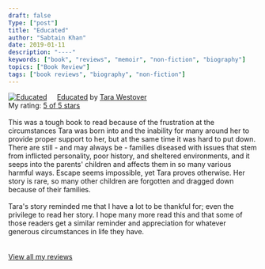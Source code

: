 ```yaml
---
draft: false
Type: ["post"]
title: "Educated"
author: "Sabtain Khan"
date: 2019-01-11
description: "----"
keywords: ["book", "reviews", "memoir", "non-fiction", "biography"]
topics: ["Book Review"]
tags: ["book reviews", "biography", "non-fiction"]
---
```



<a href="https://www.goodreads.com/book/show/35133922-educated" style="float: left; padding-right: 20px"><img border="0" alt="Educated" src="https://i.gr-assets.com/images/S/compressed.photo.goodreads.com/books/1506026635l/35133922._SX98_.jpg" /></a><a href="https://www.goodreads.com/book/show/35133922-educated">Educated</a> by <a href="https://www.goodreads.com/author/show/16121977.Tara_Westover">Tara Westover</a><br/>
My rating: <a href="https://www.goodreads.com/review/show/2660643213">5 of 5 stars</a><br /><br />
This was a tough book to read because of the frustration at the circumstances Tara was born into and the inability for many around her to provide proper support to her, but at the same time it was hard to put down. There are still - and may always be - families diseased with issues that stem from inflicted personality, poor history, and sheltered environments, and it seeps into the parents' children and affects them in so many various harmful ways. Escape seems impossible, yet Tara proves otherwise. Her story is rare, so many other children are forgotten and dragged down because of their families.<br /><br />Tara's story reminded me that I have a lot to be thankful for; even the privilege to read her story. I hope many more read this and that some of those readers get a similar reminder and appreciation for whatever generous circumstances in life they have.<br />
<br/><br/>
<a href="https://www.goodreads.com/review/list/19015356-sabtain-khan">View all my reviews</a>


